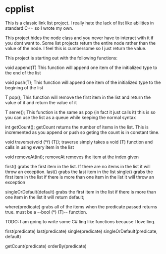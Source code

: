 cpplist
=======

This is a classic link list project.  I really hate the lack of list like abilities in standard C++ so I wrote my own.

This project hides the node class and you never have to interact with it if you dont want to. Some list projects return the entire node rather than the value of the node. I feel this is cumbersome so I just return the value.

This project is starting out with the following functions:

void append(T)
  This function will append one item of the initialized type to the end of the list

void push(T);
  This function will append one item of the initialized type to the begining of the list

T pop();
  This function will remove the first item in the list and return the value of it and return the value of it

T serve();
  This function is the same as pop (in fact it just calls it) this is so you can use the list as a queue while keeping the normal syntax

int getCount();
  getCount returns the number of items in the list.  This is incremented as you append or push so geting the count is in constant time.

void traverse(void (*f) (T));
  traverse simply takes a void (T) function and calls in using every item in the list

void removeAt(int);
  removeAt removes the item at the index given

first()
	grabs the first item in the list.  If there are no items in the list it will throw an exception.
last()
	grabs the last item in the list
single()
	grabs the first item in the list if there is more than one item in the list it will throw an exception

singleOrDefault(default)
	grabs the first item in the list if there is more than one item in the list it will return default;

where(predicate)
  grabs all of the items when the predicate passed returns true. must be a  --bool (*) (T)-- function.

TODO:
I am going to write some C# linq like functions because I love linq.

first(predicate)
last(predicate)
single(predicate)
singleOrDefault(predicate, default)

getCount(predicate)
orderBy(predicate)

